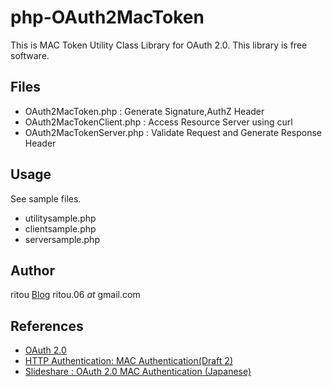 # php-OAuth2MacToken

This is MAC Token Utility Class Library for OAuth 2.0.
This library is free software.

## Files

*   OAuth2MacToken.php       : Generate Signature,AuthZ Header
*   OAuth2MacTokenClient.php : Access Resource Server using curl
*   OAuth2MacTokenServer.php : Validate Request and Generate Response Header

## Usage

See sample files.
*   utilitysample.php
*   clientsample.php
*   serversample.php

## Author

ritou 
[Blog](http://d.hatena.ne.jp/ritou)
ritou.06 _at_ gmail.com

## References

*   [OAuth 2.0](http://tools.ietf.org/wg/oauth/draft-ietf-oauth-v2/)
*   [HTTP Authentication: MAC Authentication(Draft 2)](http://tools.ietf.org/html/draft-hammer-oauth-v2-mac-token-02)
*   [Slideshare : OAuth 2.0 MAC Authentication (Japanese)](http://www.slideshare.net/ritou/oauth-20-mac-authentication)
